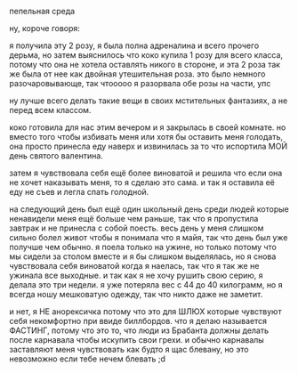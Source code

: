 пепельная среда

ну, короче говоря:

я получила эту 2 розу, я была полна адреналина и всего прочего дерьма, но затем выяснилось что коко купила 1 розу для всего класса, потому что она не хотела оставлять никого в стороне, и эта 2 роза так же была от нее как двойная утешительная роза. это было немного разочаровывающе, так чтооооо я разорвала обе розы на части, упс

ну лучше всего делать такие вещи в своих мстительных фантазиях, а не перед всем классом. 

коко готовила для нас этим вечером и я закрылась в своей комнате. но вместо того чтобы избивать меня или хотя бы оставить меня голодать, она просто принесла еду наверх и извинилась за то что испортила МОЙ день святого валентина.

затем я чувствовала себя ещё более виноватой и решила что если она не хочет наказывать меня, то я сделаю это сама. и так я оставила её еду не съев и легла спать голодной. 

на следующий день был ещё один школьный день среди людей которые ненавидели меня ещё больше чем раньше, так что я пропустила завтрак и не принесла с собой поесть. весь день у меня слишком сильно болел живот чтобы я понимала что я майя, так что день был уже получше чем обычно. я поела только на ужине, но только потому что мы сидели за столом вместе и я бы слишком выделялась, но я снова чувствовала себя виноватой когда я наелась, так что я так же не ужинала все выходные. и так как я не хочу рушить свою серию, я делала это три недели. я уже потеряла вес с 44 до 40 килограмм, но я всегда ношу мешковатую одежду, так что никто даже не заметит. 

и нет, я НЕ анорексичка потому что это для ШЛЮХ которые чувствуют себя некомфортно при ввиде биллбордов. что я делаю называется ФАСТИНГ, потому что это то, что люди из Брабанта должны делать после карнавала чтобы искупить свои грехи. и обычно карнавалы заставляют меня чувствовать как будто я щас блевану, но это невозможно если тебе нечем блевать ;d
